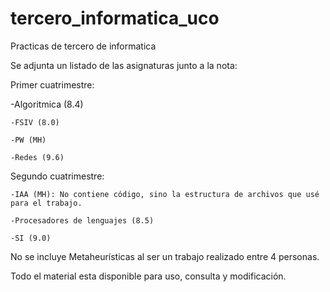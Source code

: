 # tercero_informatica_uco
Practicas de tercero de informatica

Se adjunta un listado de las asignaturas junto a la nota:

Primer cuatrimestre:

   -Algoritmica (8.4)
  
    -FSIV (8.0)
  
    -PW (MH)
  
    -Redes (9.6)
  
Segundo cuatrimestre:

    -IAA (MH): No contiene código, sino la estructura de archivos que usé para el trabajo.
  
    -Procesadores de lenguajes (8.5)
 
    -SI (9.0)
  
  
 No se incluye Metaheurísticas al ser un trabajo realizado entre 4 personas.
 
 Todo el material esta disponible para uso, consulta y modificación.
 
 
